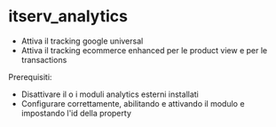# itserv_analytics
- Attiva il tracking google universal
- Attiva il tracking ecommerce enhanced per le product view e per le transactions

Prerequisiti:

- Disattivare il o i moduli analytics esterni installati
- Configurare correttamente, abilitando e attivando il modulo e impostando l'id della property